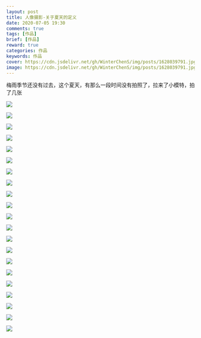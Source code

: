 ```yaml
---
layout: post
title: 人像摄影-关于夏天的定义
date: 2020-07-05 19:30
comments: true
tags: [作品]
brief: [作品]
reward: true
categories: 作品
keywords: 作品
cover: https://cdn.jsdelivr.net/gh/WinterChenS/img/posts/1628039791.jpg
image: https://cdn.jsdelivr.net/gh/WinterChenS/img/posts/1628039791.jpg
---
```


梅雨季节还没有过去，这个夏天，有那么一段时间没有拍照了，拉来了小模特，拍了几张

![](https://cdn.jsdelivr.net/gh/WinterChenS/img/posts/1628039791.jpg)

![](https://cdn.jsdelivr.net/gh/WinterChenS/img/posts/1628039792.jpg)

![](https://cdn.jsdelivr.net/gh/WinterChenS/img/posts/1628039792.jpg)

![](http://img.winterchen.com/DSC_0025-编辑.jpg)

![](http://img.winterchen.com/DSC_0028-编辑.jpg)

![](http://img.winterchen.com/DSC_0037-编辑.jpg)

![](http://img.winterchen.com/DSC_0038-编辑.jpg)

![](https://cdn.jsdelivr.net/gh/WinterChenS/img/posts/1628039795.jpg)

![](http://img.winterchen.com/DSC_0047-编辑.jpg)


![](https://cdn.jsdelivr.net/gh/WinterChenS/img/posts/1628039796.jpg)


![](https://cdn.jsdelivr.net/gh/WinterChenS/img/posts/1628039797.jpg)

![](http://img.winterchen.com/DSC_0063-编辑.jpg)

![](https://cdn.jsdelivr.net/gh/WinterChenS/img/posts/1628039798.jpg)

![](https://cdn.jsdelivr.net/gh/WinterChenS/img/posts/1628039798.jpg)

![](http://img.winterchen.com/DSC_0067的副本.jpg)

![](https://cdn.jsdelivr.net/gh/WinterChenS/img/posts/1628039800.jpg)

![](https://cdn.jsdelivr.net/gh/WinterChenS/img/posts/1628039800.jpg)

![](https://cdn.jsdelivr.net/gh/WinterChenS/img/posts/1628039801.jpg)

![](https://cdn.jsdelivr.net/gh/WinterChenS/img/posts/1628039801.jpg)

![](http://img.winterchen.com/DSC_0014-编辑.jpg)

![](http://img.winterchen.com/DSC_0015-编辑.jpg)

